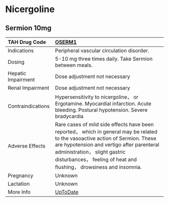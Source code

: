 # Nicergoline

## Sermion 10mg

| TAH Drug Code      | [OSERM1](https://www.tahsda.org.tw/drugs/hissearch.php?drug_code=OSERM1)                                                                                                                                                                                                            |
|:-------------------|:------------------------------------------------------------------------------------------------------------------------------------------------------------------------------------------------------------------------------------------------------------------------------------|
| Indications        | Peripheral vascular circulation disorder.                                                                                                                                                                                                                                           |
| Dosing             | 5-10 mg three times daily. Take Sermion between meals.                                                                                                                                                                                                                              |
| Hepatic Impairment | Dose adjustment not necessary                                                                                                                                                                                                                                                       |
| Renal Impairment   | Dose adjustment not necessary                                                                                                                                                                                                                                                       |
| Contraindications  | Hypersensitivity to nicergoline， or Ergotamine. Myocardial infarction. Acute bleeding. Postural hypotension. Severe bradycardia                                                                                                                                                    |
| Adverse Effects    | Rare cases of mild side effects have been reported， which in general may be related to the vasoactive action of Sermion. These are hypotension and vertigo after parenteral administration， slight gastric disturbances， feeling of heat and flushing， drowsiness and insomnia. |
| Pregnancy          | Unknown                                                                                                                                                                                                                                                                             |
| Lactation          | Unknown                                                                                                                                                                                                                                                                             |
| More Info          | [UpToDate](https://www.uptodate.com/contents/nicergoline-drug-information)                                                                                                                                                                                                          |

